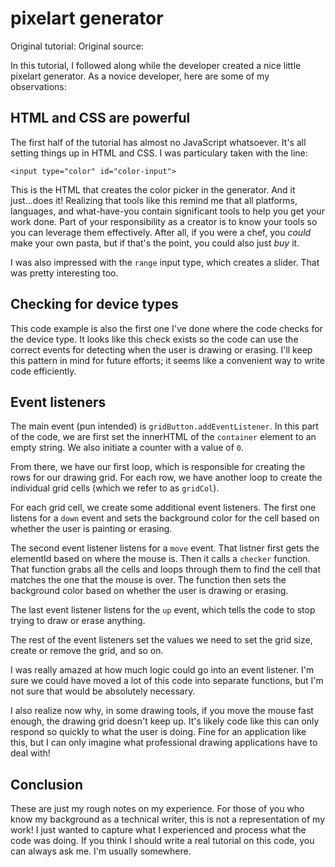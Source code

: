 # pixelart generator

Original tutorial: 
Original source:

In this tutorial, I followed along while the developer created a nice little pixelart generator. As a novice developer, here are some of my observations:

## HTML and CSS are powerful

The first half of the tutorial has almost no JavaScript whatsoever. It's all setting things up in HTML and CSS. I was particulary taken with the line:

`<input type="color" id="color-input">`

This is the HTML that creates the color picker in the generator. And it just...does it! Realizing that tools like this remind me that all platforms, languages, and what-have-you contain significant tools to help you get your work done.
Part of your responsibility as a creator is to know your tools so you can leverage them effectively. After all, if you were a chef, you *could* make your own pasta, but if that's the point, you could also just *buy* it.

I was also impressed with the `range` input type, which creates a slider. That was pretty interesting too.

## Checking for device types

This code example is also the first one I've done where the code checks for the device type. It looks like this check exists so the code can use the correct events for detecting when the user is drawing or erasing.
I'll keep this pattern in mind for future efforts; it seems like a convenient way to write code efficiently.

## Event listeners

The main event (pun intended) is `gridButton.addEventListener`. In this part of the code, we are first set the innerHTML of the `container` element to an empty string. We also initiate a counter with a value of `0`.

From there, we have our first loop, which is responsible for creating the rows for our drawing grid. For each row,
we have another loop to create the individual grid cells (which we refer to as `gridCol`).

For each grid cell, we create some additional event listeners. The first one listens for a `down` event and sets the background color for the cell based on whether the user is painting or erasing.

The second event listener listens for a `move` event. That listner first gets the elementId based on where the mouse is. Then it calls a `checker` function. That function grabs all the cells and loops through them to find the cell that matches the one that the mouse is over. The function then sets the background color based on whether the user is drawing or erasing.

The last event listener listens for the `up` event, which tells the code to stop trying to draw or erase anything.

The rest of the event listeners set the values we need to set the grid size, create or remove the grid, and so on. 

I was really amazed at how much logic could go into an event listener. I'm sure we could have moved a lot of this code into separate functions, but I'm not sure that would be absolutely necessary.

I also realize now why, in some drawing tools, if you move the mouse fast enough, the drawing grid doesn't keep up. It's likely code like this can only respond so quickly to what the user is doing. Fine for an application like this, but I can only imagine what professional drawing applications have to deal with!

## Conclusion

These are just my rough notes on my experience. For those of you who know my background as a technical writer, this is not a representation of my work! I just wanted to capture what I experienced and process what the code was doing. If you think I should write a real tutorial on this code, you can always ask me. I'm usually somewhere.